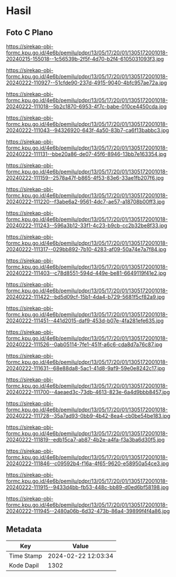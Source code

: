 # Hasil

## Foto C Plano

https://sirekap-obj-formc.kpu.go.id/4e6b/pemilu/pdpr/13/05/17/20/01/1305172001018-20240215-155018--1c56539b-2f5f-4d70-b2f4-6105031093f3.jpg

https://sirekap-obj-formc.kpu.go.id/4e6b/pemilu/pdpr/13/05/17/20/01/1305172001018-20240222-110927--51cfde90-237d-4915-9040-4bfc957ae72a.jpg

https://sirekap-obj-formc.kpu.go.id/4e6b/pemilu/pdpr/13/05/17/20/01/1305172001018-20240222-111018--5b2c1870-6953-4f7c-babe-010ce4450cda.jpg

https://sirekap-obj-formc.kpu.go.id/4e6b/pemilu/pdpr/13/05/17/20/01/1305172001018-20240222-111043--94326920-643f-4a50-83b7-ca6f13babbc3.jpg

https://sirekap-obj-formc.kpu.go.id/4e6b/pemilu/pdpr/13/05/17/20/01/1305172001018-20240222-111131--bbe20a86-de07-45f6-8946-13bb7e163354.jpg

https://sirekap-obj-formc.kpu.go.id/4e6b/pemilu/pdpr/13/05/17/20/01/1305172001018-20240222-111159--2578a47f-b865-4f53-83e6-33ae1fb207f6.jpg

https://sirekap-obj-formc.kpu.go.id/4e6b/pemilu/pdpr/13/05/17/20/01/1305172001018-20240222-111220--f3abe6a2-9561-4dc7-ae57-a18708b00ff3.jpg

https://sirekap-obj-formc.kpu.go.id/4e6b/pemilu/pdpr/13/05/17/20/01/1305172001018-20240222-111243--596a3b12-33f1-4c23-b9cb-cc2b32be8f33.jpg

https://sirekap-obj-formc.kpu.go.id/4e6b/pemilu/pdpr/13/05/17/20/01/1305172001018-20240222-111317--029bb892-7b10-4283-af09-50a74e7a7f84.jpg

https://sirekap-obj-formc.kpu.go.id/4e6b/pemilu/pdpr/13/05/17/20/01/1305172001018-20240222-111403--c78d8551-594d-449e-be81-6649119f41e2.jpg

https://sirekap-obj-formc.kpu.go.id/4e6b/pemilu/pdpr/13/05/17/20/01/1305172001018-20240222-111422--bd5d09cf-15b1-4da4-b729-5681f5cf82a9.jpg

https://sirekap-obj-formc.kpu.go.id/4e6b/pemilu/pdpr/13/05/17/20/01/1305172001018-20240222-111451--441d2015-daf9-453d-b07e-4fa281efe635.jpg

https://sirekap-obj-formc.kpu.go.id/4e6b/pemilu/pdpr/13/05/17/20/01/1305172001018-20240222-111526--0ab05114-7fe1-451f-a6c6-cda8d7a76c87.jpg

https://sirekap-obj-formc.kpu.go.id/4e6b/pemilu/pdpr/13/05/17/20/01/1305172001018-20240222-111631--68e88da8-5ac1-41d8-9af9-59e0e8242c17.jpg

https://sirekap-obj-formc.kpu.go.id/4e6b/pemilu/pdpr/13/05/17/20/01/1305172001018-20240222-111700--4aeaed3c-73db-4613-823e-6a4d9bbb8457.jpg

https://sirekap-obj-formc.kpu.go.id/4e6b/pemilu/pdpr/13/05/17/20/01/1305172001018-20240222-111728--35a7ad93-0bb9-4b42-8ea4-cb0be54be183.jpg

https://sirekap-obj-formc.kpu.go.id/4e6b/pemilu/pdpr/13/05/17/20/01/1305172001018-20240222-111819--edb15ca7-ab87-4b2e-a4fa-f3a3ba6d30f5.jpg

https://sirekap-obj-formc.kpu.go.id/4e6b/pemilu/pdpr/13/05/17/20/01/1305172001018-20240222-111846--c09592b4-f16a-4f65-9620-e58950a54ce3.jpg

https://sirekap-obj-formc.kpu.go.id/4e6b/pemilu/pdpr/13/05/17/20/01/1305172001018-20240222-111915--9433d4bb-fb53-448c-bb89-d0ed6bf58198.jpg

https://sirekap-obj-formc.kpu.go.id/4e6b/pemilu/pdpr/13/05/17/20/01/1305172001018-20240222-111945--2480a06b-6d32-473b-86a4-39899f4f4a86.jpg


## Metadata

| Key        | Value               |
| ---------- | ------------------- |
| Time Stamp | 2024-02-22 12:03:34 |
| Kode Dapil | 1302                |



